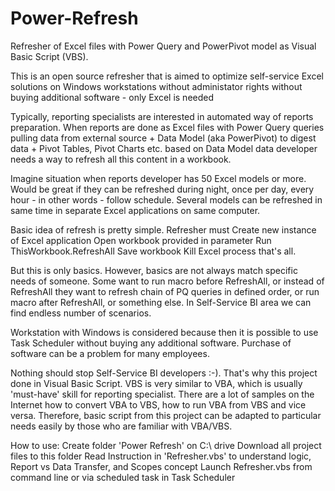 # Power-Refresh
Refresher of Excel files with Power Query and PowerPivot model as Visual Basic Script (VBS).

This is an open source refresher that is aimed to optimize self-service Excel solutions on Windows workstations
  without administator rights
  without buying additional software - only Excel is needed

Typically, reporting specialists are interested in automated way of reports preparation. 
When reports are done as Excel files with 
  Power Query queries pulling data from external source + 
  Data Model (aka PowerPivot) to digest data + 
  Pivot Tables, Pivot Charts etc. based on Data Model data
developer needs a way to refresh all this content in a workbook.

Imagine situation when reports developer has 50 Excel models or more. Would be great if they can be refreshed during night, once per day, every hour - in other words - follow schedule. Several models can be refreshed in same time in separate Excel applications on same computer.

Basic idea of refresh is pretty simple. 
Refresher must
  Create new instance of Excel application
  Open workbook provided in parameter
  Run ThisWorkbook.RefreshAll
  Save workbook
  Kill Excel process
that's all.

But this is only basics. However, basics are not always match specific needs of someone. Some want to run macro before RefreshAll, or instead of RefreshAll they want to refresh chain of PQ queries in defined order, or run macro after RefreshAll, or something else. In Self-Service BI area we can find endless number of scenarios.

Workstation with Windows is considered because then it is possible to use Task Scheduler without buying any additional software. Purchase of software can be a problem for many employees.

Nothing should stop Self-Service BI developers :-). That's why this project done in Visual Basic Script.
VBS is very similar to VBA, which is usually 'must-have' skill for reporting specialist. There are a lot of samples on the Internet how to convert VBA to VBS, how to run VBA from VBS and vice versa.
Therefore, basic script from this project can be adapted to particular needs easily by those who are familiar with VBA/VBS.

How to use:
Create folder 'Power Refresh' on C:\ drive
Download all project files to this folder
Read Instruction in 'Refresher.vbs' to understand logic, Report vs Data Transfer, and Scopes concept
Launch Refresher.vbs from command line or via scheduled task in Task Scheduler
